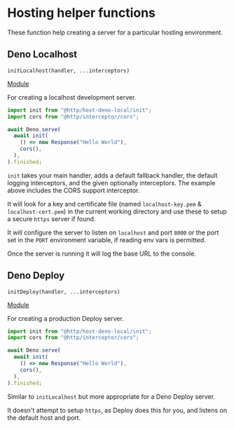# Hosting helper functions

These function help creating a server for a particular hosting environment.

## Deno Localhost

`initLocalhost(handler, ...interceptors)`

[Module](../packages/host-deno-local/init.ts)

For creating a localhost development server.

```ts
import init from "@http/host-deno-local/init";
import cors from "@http/interceptor/cors";

await Deno.serve(
  await init(
    () => new Response("Hello World"),
    cors(),
  ),
).finished;
```

`init` takes your main handler, adds a default fallback handler, the default
logging interceptors, and the given optionally interceptors. The example above
includes the CORS support interceptor.

It will look for a key and certificate file (named `localhost-key.pem` &
`localhost-cert.pem`) in the current working directory and use these to setup a
secure `https` server if found.

It will configure the server to listen on `localhost` and port `8000` or the
port set in the `PORT` environment variable, if reading env vars is permitted.

Once the server is running it will log the base URL to the console.

## Deno Deploy

`initDeploy(handler, ...interceptors)`

[Module](../packages/host-deno-deploy/init.ts)

For creating a production Deploy server.

```ts
import init from "@http/host-deno-local/init";
import cors from "@http/interceptor/cors";

await Deno.serve(
  await init(
    () => new Response("Hello World"),
    cors(),
  ),
).finished;
```

Similar to `initLocalhost` but more appropriate for a Deno Deploy server.

It doesn't attempt to setup `https`, as Deploy does this for you, and listens on
the default host and port.
